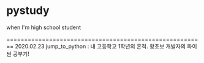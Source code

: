 # pystudy
when I'm high school student

========================================================
2020.02.23
jump_to_python : 내 고등학교 1학년의 흔적. 왕초보 개발자의 파이썬 공부기!

